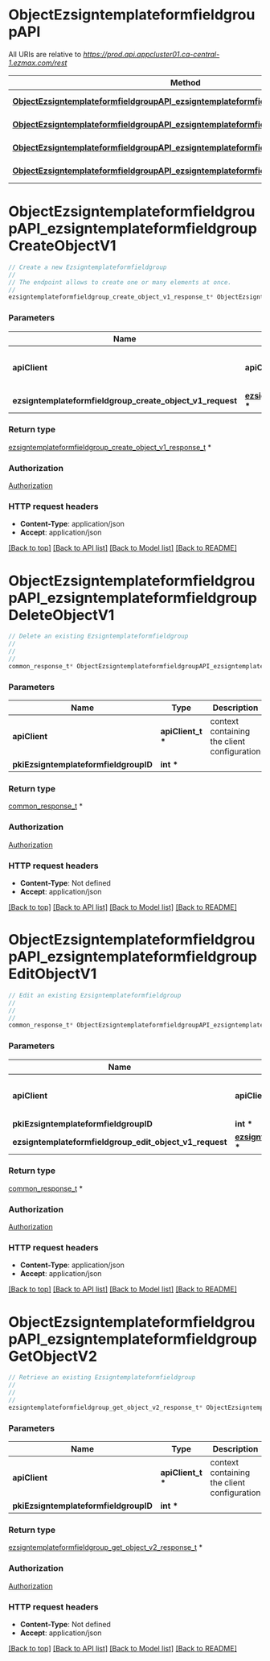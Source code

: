 # ObjectEzsigntemplateformfieldgroupAPI

All URIs are relative to *https://prod.api.appcluster01.ca-central-1.ezmax.com/rest*

Method | HTTP request | Description
------------- | ------------- | -------------
[**ObjectEzsigntemplateformfieldgroupAPI_ezsigntemplateformfieldgroupCreateObjectV1**](ObjectEzsigntemplateformfieldgroupAPI.md#ObjectEzsigntemplateformfieldgroupAPI_ezsigntemplateformfieldgroupCreateObjectV1) | **POST** /1/object/ezsigntemplateformfieldgroup | Create a new Ezsigntemplateformfieldgroup
[**ObjectEzsigntemplateformfieldgroupAPI_ezsigntemplateformfieldgroupDeleteObjectV1**](ObjectEzsigntemplateformfieldgroupAPI.md#ObjectEzsigntemplateformfieldgroupAPI_ezsigntemplateformfieldgroupDeleteObjectV1) | **DELETE** /1/object/ezsigntemplateformfieldgroup/{pkiEzsigntemplateformfieldgroupID} | Delete an existing Ezsigntemplateformfieldgroup
[**ObjectEzsigntemplateformfieldgroupAPI_ezsigntemplateformfieldgroupEditObjectV1**](ObjectEzsigntemplateformfieldgroupAPI.md#ObjectEzsigntemplateformfieldgroupAPI_ezsigntemplateformfieldgroupEditObjectV1) | **PUT** /1/object/ezsigntemplateformfieldgroup/{pkiEzsigntemplateformfieldgroupID} | Edit an existing Ezsigntemplateformfieldgroup
[**ObjectEzsigntemplateformfieldgroupAPI_ezsigntemplateformfieldgroupGetObjectV2**](ObjectEzsigntemplateformfieldgroupAPI.md#ObjectEzsigntemplateformfieldgroupAPI_ezsigntemplateformfieldgroupGetObjectV2) | **GET** /2/object/ezsigntemplateformfieldgroup/{pkiEzsigntemplateformfieldgroupID} | Retrieve an existing Ezsigntemplateformfieldgroup


# **ObjectEzsigntemplateformfieldgroupAPI_ezsigntemplateformfieldgroupCreateObjectV1**
```c
// Create a new Ezsigntemplateformfieldgroup
//
// The endpoint allows to create one or many elements at once.
//
ezsigntemplateformfieldgroup_create_object_v1_response_t* ObjectEzsigntemplateformfieldgroupAPI_ezsigntemplateformfieldgroupCreateObjectV1(apiClient_t *apiClient, ezsigntemplateformfieldgroup_create_object_v1_request_t *ezsigntemplateformfieldgroup_create_object_v1_request);
```

### Parameters
Name | Type | Description  | Notes
------------- | ------------- | ------------- | -------------
**apiClient** | **apiClient_t \*** | context containing the client configuration |
**ezsigntemplateformfieldgroup_create_object_v1_request** | **[ezsigntemplateformfieldgroup_create_object_v1_request_t](ezsigntemplateformfieldgroup_create_object_v1_request.md) \*** |  | 

### Return type

[ezsigntemplateformfieldgroup_create_object_v1_response_t](ezsigntemplateformfieldgroup_create_object_v1_response.md) *


### Authorization

[Authorization](../README.md#Authorization)

### HTTP request headers

 - **Content-Type**: application/json
 - **Accept**: application/json

[[Back to top]](#) [[Back to API list]](../README.md#documentation-for-api-endpoints) [[Back to Model list]](../README.md#documentation-for-models) [[Back to README]](../README.md)

# **ObjectEzsigntemplateformfieldgroupAPI_ezsigntemplateformfieldgroupDeleteObjectV1**
```c
// Delete an existing Ezsigntemplateformfieldgroup
//
// 
//
common_response_t* ObjectEzsigntemplateformfieldgroupAPI_ezsigntemplateformfieldgroupDeleteObjectV1(apiClient_t *apiClient, int *pkiEzsigntemplateformfieldgroupID);
```

### Parameters
Name | Type | Description  | Notes
------------- | ------------- | ------------- | -------------
**apiClient** | **apiClient_t \*** | context containing the client configuration |
**pkiEzsigntemplateformfieldgroupID** | **int \*** |  | 

### Return type

[common_response_t](common_response.md) *


### Authorization

[Authorization](../README.md#Authorization)

### HTTP request headers

 - **Content-Type**: Not defined
 - **Accept**: application/json

[[Back to top]](#) [[Back to API list]](../README.md#documentation-for-api-endpoints) [[Back to Model list]](../README.md#documentation-for-models) [[Back to README]](../README.md)

# **ObjectEzsigntemplateformfieldgroupAPI_ezsigntemplateformfieldgroupEditObjectV1**
```c
// Edit an existing Ezsigntemplateformfieldgroup
//
// 
//
common_response_t* ObjectEzsigntemplateformfieldgroupAPI_ezsigntemplateformfieldgroupEditObjectV1(apiClient_t *apiClient, int *pkiEzsigntemplateformfieldgroupID, ezsigntemplateformfieldgroup_edit_object_v1_request_t *ezsigntemplateformfieldgroup_edit_object_v1_request);
```

### Parameters
Name | Type | Description  | Notes
------------- | ------------- | ------------- | -------------
**apiClient** | **apiClient_t \*** | context containing the client configuration |
**pkiEzsigntemplateformfieldgroupID** | **int \*** |  | 
**ezsigntemplateformfieldgroup_edit_object_v1_request** | **[ezsigntemplateformfieldgroup_edit_object_v1_request_t](ezsigntemplateformfieldgroup_edit_object_v1_request.md) \*** |  | 

### Return type

[common_response_t](common_response.md) *


### Authorization

[Authorization](../README.md#Authorization)

### HTTP request headers

 - **Content-Type**: application/json
 - **Accept**: application/json

[[Back to top]](#) [[Back to API list]](../README.md#documentation-for-api-endpoints) [[Back to Model list]](../README.md#documentation-for-models) [[Back to README]](../README.md)

# **ObjectEzsigntemplateformfieldgroupAPI_ezsigntemplateformfieldgroupGetObjectV2**
```c
// Retrieve an existing Ezsigntemplateformfieldgroup
//
// 
//
ezsigntemplateformfieldgroup_get_object_v2_response_t* ObjectEzsigntemplateformfieldgroupAPI_ezsigntemplateformfieldgroupGetObjectV2(apiClient_t *apiClient, int *pkiEzsigntemplateformfieldgroupID);
```

### Parameters
Name | Type | Description  | Notes
------------- | ------------- | ------------- | -------------
**apiClient** | **apiClient_t \*** | context containing the client configuration |
**pkiEzsigntemplateformfieldgroupID** | **int \*** |  | 

### Return type

[ezsigntemplateformfieldgroup_get_object_v2_response_t](ezsigntemplateformfieldgroup_get_object_v2_response.md) *


### Authorization

[Authorization](../README.md#Authorization)

### HTTP request headers

 - **Content-Type**: Not defined
 - **Accept**: application/json

[[Back to top]](#) [[Back to API list]](../README.md#documentation-for-api-endpoints) [[Back to Model list]](../README.md#documentation-for-models) [[Back to README]](../README.md)

